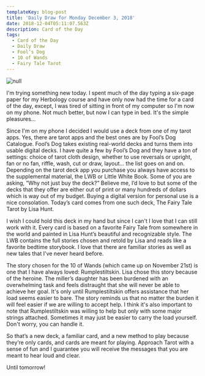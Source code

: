 ```yaml
---
templateKey: blog-post
title: 'Daily Draw for Monday December 3, 2018'
date: 2018-12-04T05:11:07.563Z
description: Card of the Day
tags:
  - Card of the Day
  - Daily Draw
  - Fool’s Dog
  - 10 of Wands
  - Fairy Tale Tarot
---
```

![null](/img/96808b86-b09a-4ffe-bf1e-049af2c77a44.jpeg)

I'm trying something new today. I spent much of the day typing a six-page paper for my Herbology course and have only now had the time for a card of the day, except, I was tired of sitting in front of my computer so I'm now on my phone. Not much better, but now I can type in bed. It's the simple pleasures...

Since I'm on my phone I decided I would use a deck from one of my tarot apps. Yes, there are tarot apps and the best ones are by Fool’s Dog Catalogue. Fool’s Dog takes existing real-world decks and turns them into usable digital decks.  I have quite a few by Fool’s Dog and they have a ton of settings: choice of tarot cloth design, whether to use reversals or upright, fan or no fan, riffle, wash, cut or draw, layout... the list goes on and on. Depending on the tarot deck app you purchase you always have access to the supplemental material, the LWB or Little White Book. Some of you are asking, ”Why not just buy the deck?” Believe me, I’d love to but some of the decks that they offer are either out of print or many hundreds of dollars which is way out of my budget. Buying a digital version for personal use is a nice consolation. Today’s card comes from one such deck, The Fairy Tale Tarot by Lisa Hunt. 

I wish I could hold this deck in my hand but since I can't I love that I can still work with it. Every card is based on a favorite Fairy Tale from somewhere in the world and painted in Lisa Hunt’s beautiful and recognizable style. The LWB contains the full stories chosen and retold by Lisa and reads like a favorite bedtime storybook. I love that there are familiar stories as well as new tales that I've never heard before. 

The story chosen for the 10 of Wands (which came up on November 21st) is one that I have always loved: Rumplestiltskin. Lisa chose this story because of the heroine. The miller’s daughter has been burdened with an overwhelming task and feels distraught that she will never be able to achieve her goal. It's only until Rumplestiltskin offers assistance that her load seems easier to bare. The story reminds us that no matter the burden it will feel easier if we are willing to accept help. I think it's also important to note that Rumplestiltskin was willing to help but only with some major strings attached. Sometimes it may just be easier to carry the load yourself. Don't worry, you can handle it. 

So that’s a new deck, a familiar card, and a new method to play because they’re only cards, and cards are meant for playing. Approach Tarot with a sense of fun and I guarantee you will receive the messages that you are meant to hear loud and clear.

Until tomorrow!

